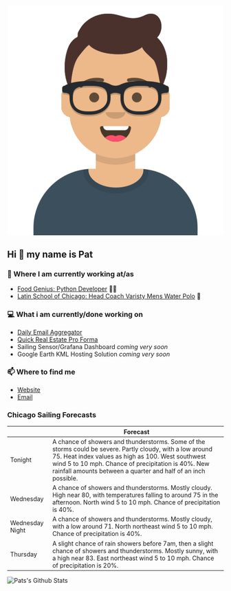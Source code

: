 [![Social banner for p-j-falconer](https://raw.githubusercontent.com/P-J-FALCONER/P-J-FALCONER/master/assets/avataaars.svg)](https://patfalconer.com/)
## Hi :wave: my name is Pat

### 💼 Where I am currently working at/as
- [Food Genius: Python Developer](https://getfoodgenius.com/) 🍔🐍
- [Latin School of Chicago: Head Coach Varisty Mens Water Polo](https://www.latinschool.org/) 🤽


### 💻 What i am currently/done working on
 - [Daily Email Aggregator](https://github.com/P-J-FALCONER/dott_daily_mail)
 - [Quick Real Estate Pro Forma](https://github.com/P-J-FALCONER/henry)
 - Sailing Sensor/Grafana Dashboard *coming very soon*
 - Google Earth KML Hosting Solution *coming very soon*

### 📫 Where to find me
 - [Website](https://patfalconer.com/)
 - [Email](mailto:patrick.j.falconer@gmail.com)


### Chicago Sailing Forecasts
|   | Forecast  |
|---|---|
| Tonight | A chance of showers and thunderstorms. Some of the storms could be severe. Partly cloudy, with a low around 75. Heat index values as high as 100. West southwest wind 5 to 10 mph. Chance of precipitation is 40%. New rainfall amounts between a quarter and half of an inch possible. |
| Wednesday | A chance of showers and thunderstorms. Mostly cloudy. High near 80, with temperatures falling to around 75 in the afternoon. North wind 5 to 10 mph. Chance of precipitation is 40%. |
| Wednesday Night | A chance of showers and thunderstorms. Mostly cloudy, with a low around 71. North northeast wind 5 to 10 mph. Chance of precipitation is 40%. |
| Thursday | A slight chance of rain showers before 7am, then a slight chance of showers and thunderstorms. Mostly sunny, with a high near 83. East northeast wind 5 to 10 mph. Chance of precipitation is 20%. |

![Pats's Github Stats](https://github-readme-stats.vercel.app/api?username=p-j-falconer&show_icons=true&theme=radical)
